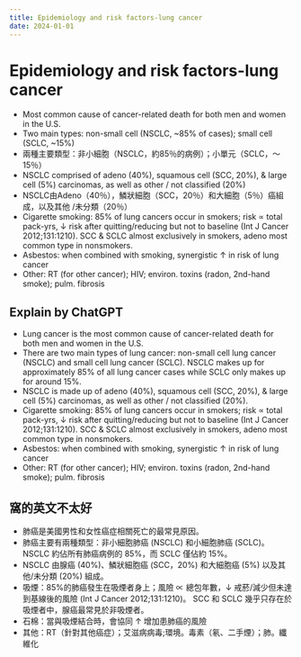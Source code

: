 ```yaml
---
title: Epidemiology and risk factors-lung cancer
date: 2024-01-01
---
```

# Epidemiology and risk factors-lung cancer

* Most common cause of cancer-related death for both men and women in the U.S.
* Two main types: non-small cell (NSCLC, ~85% of cases); small cell (SCLC, ~15%)
* 兩種主要類型：非小細胞（NSCLC，約85％的病例）；小單元（SCLC，〜15％）
* NSCLC comprised of adeno (40%), squamous cell (SCC, 20%), & large cell (5%) carcinomas, as well as other / not classified (20%)
* NSCLC由Adeno（40％），鱗狀細胞（SCC，20％）和大細胞（5％）癌組成，以及其他 /未分類（20％）
* Cigarette smoking: 85% of lung cancers occur in smokers; risk ∝ total pack-yrs, ↓ risk after quitting/reducing but not to baseline (Int J Cancer 2012;131:1210).
SCC & SCLC almost exclusively in smokers, adeno most common type in nonsmokers.
* Asbestos: when combined with smoking, synergistic ↑ in risk of lung cancer
* Other: RT (for other cancer); HIV; environ. toxins (radon, 2nd-hand smoke); pulm. fibrosis


## Explain by ChatGPT


- Lung cancer is the most common cause of cancer-related death for both men and women in the U.S.
- There are two main types of lung cancer: non-small cell lung cancer (NSCLC) and small cell lung cancer (SCLC). NSCLC makes up for approximately 85% of all lung cancer cases while SCLC only makes up for around 15%.
- NSCLC is made up of adeno (40%), squamous cell (SCC, 20%), & large cell (5%) carcinomas, as well as other / not classified (20%).
- Cigarette smoking: 85% of lung cancers occur in smokers; risk ∝ total pack-yrs, ↓ risk after quitting/reducing but not to baseline (Int J Cancer 2012;131:1210). SCC & SCLC almost exclusively in smokers, adeno most common type in nonsmokers.
- Asbestos: when combined with smoking, synergistic ↑ in risk of lung cancer
- Other: RT (for other cancer); HIV; environ. toxins (radon, 2nd-hand smoke); pulm. fibrosis

## 窩的英文不太好

- 肺癌是美國男性和女性癌症相關死亡的最常見原因。
- 肺癌主要有兩種類型：非小細胞肺癌 (NSCLC) 和小細胞肺癌 (SCLC)。 NSCLC 約佔所有肺癌病例的 85%，而 SCLC 僅佔約 15%。
- NSCLC 由腺癌 (40%)、鱗狀細胞癌 (SCC，20%) 和大細胞癌 (5%) 以及其他/未分類 (20%) 組成。
- 吸煙：85%的肺癌發生在吸煙者身上；風險 ∝ 總包年數，↓ 戒菸/減少但未達到基線後的風險 (Int J Cancer 2012;131:1210)。 SCC 和 SCLC 幾乎只存在於吸煙者中，腺癌最常見於非吸煙者。
- 石棉：當與吸煙結合時，會協同 ↑ 增加患肺癌的風險
- 其他：RT（針對其他癌症）；艾滋病病毒;環境。毒素（氡、二手煙）；肺。纖維化
